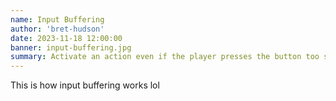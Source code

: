 ```yaml
---
name: Input Buffering
author: 'bret-hudson'
date: 2023-11-18 12:00:00
banner: input-buffering.jpg
summary: Activate an action even if the player presses the button too soon
---
```


This is how input buffering works lol
